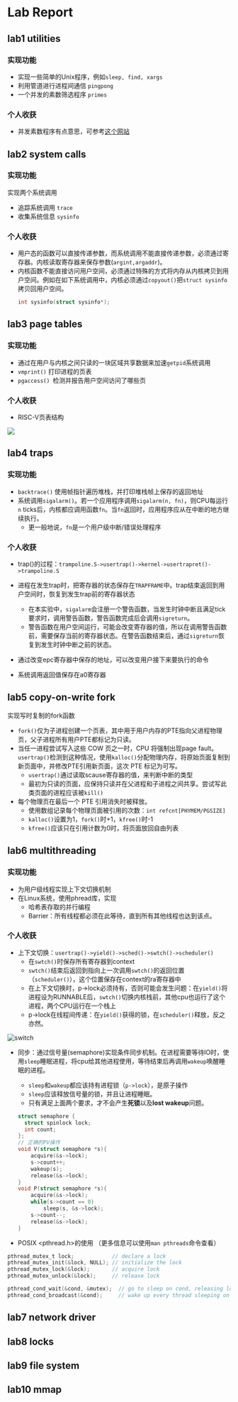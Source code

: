 # Lab Report

## lab1 utilities
### 实现功能
+ 实现一些简单的Unix程序，例如`sleep, find, xargs`
+ 利用管道进行进程间通信 `pingpong`
+ 一个并发的素数筛选程序 `primes`

### 个人收获
+ 并发素数程序有点意思，可参考[这个网站](https://swtch.com/~rsc/thread/)

## lab2 system calls
### 实现功能
实现两个系统调用
+ 追踪系统调用 `trace`
+ 收集系统信息 `sysinfo`

### 个人收获
+ 用户态的函数可以直接传递参数，而系统调用不能直接传递参数，必须通过寄存器。内核读取寄存器来保存参数(`argint,argaddr`)。
+ 内核函数不能直接访问用户空间，必须通过特殊的方式将内存从内核拷贝到用户空间。例如在如下系统调用中，内核必须通过`copyout()`把`struct sysinfo`拷贝回用户空间。
  ```c
  int sysinfo(struct sysinfo*);
  ```

## lab3 page tables
### 实现功能
+ 通过在用户与内核之间只读的一块区域共享数据来加速`getpid`系统调用
+ `vmprint()` 打印进程的页表
+ `pgaccess() `检测并报告用户空间访问了哪些页

### 个人收获

+ RISC-V页表结构

![](report.assets/addr_trans.png)

## lab4 traps

### 实现功能

+ `backtrace()` 使用帧指针遍历堆栈，并打印堆栈帧上保存的返回地址
+ 系统调用`sigalarm()`。若一个应用程序调用`sigalarm(n, fn)`，则CPU每运行 `n` ticks后，内核都应调用函数`fn`。当`fn`返回时，应用程序应从在中断的地方继续执行。
  + 更一般地说，`fn`是一个用户级中断/错误处理程序

### 个人收获

+ trap()的过程：`trampoline.S->usertrap()->kernel->usertrapret()->trampoline.S`


+ 进程在发生trap时，把寄存器的状态保存在`TRAPFRAME`中。trap结束返回到用户空间时，恢复到发生trap前的寄存器状态
  + 在本实验中，`sigalarm`会注册一个警告函数，当发生时钟中断且满足tick要求时，调用警告函数，警告函数完成后会调用`sigreturn`。
  + 警告函数在用户空间运行，可能会改变寄存器的值，所以在调用警告函数前，需要保存当前的寄存器状态。在警告函数结束后，通过`sigreturn`恢复到发生时钟中断之前的状态。
+ 通过改变epc寄存器中保存的地址，可以改变用户接下来要执行的命令
+ 系统调用返回值保存在a0寄存器

## lab5 copy-on-write fork

实现写时复制的fork函数

+ `fork()`仅为子进程创建一个页表，其中用于用户内存的PTE指向父进程物理页，父子进程所有用户PTE都标记为只读。
+ 当任一进程尝试写入这些 COW 页之一时，CPU 将强制出现page fault。`usertrap()`检测到这种情况，使用`kalloc()`分配物理内存，将原始页面复制到新页面中，并修改PTE引用新页面，这次 PTE 标记为可写。
  + `usertrap()`通过读取scause寄存器的值，来判断中断的类型
  + 最初为只读的页面，应保持只读并在父进程和子进程之间共享。尝试写此类页面的进程应该被`kill()`
+ 每个物理页在最后一个 PTE 引用消失时被释放。
  + 使用数组记录每个物理页面被引用的次数：`int refcnt[PHYMEM/PGSIZE]`
  + `kalloc()`设置为1，`fork()`时+1，`kfree()`时-1
  + `kfree()`应该只在引用计数为0时，将页面放回自由列表

## lab6 multithreading

### 实现功能
+ 为用户级线程实现上下文切换机制
+ 在Linux系统，使用phread库，实现
  + 哈希表存取的并行编程
  + Barrier：所有线程都必须在此等待，直到所有其他线程也达到该点。

### 个人收获

+ 上下文切换：`usertrap()->yield()->sched()->swtch()->scheduler()`
  + 在`swtch()`时保存所有寄存器到context
  + `swtch()`结束后返回到指向上一次调用`swtch()`的返回位置（`scheduler()`），这个位置保存在context的ra寄存器中
  + 在上下文切换时，p->lock必须持有，否则可能会发生问题：在`yield()`将进程设为RUNNABLE后，`swtch()`切换内核栈前，其他cpu也运行了这个进程，两个CPU运行在一个栈上
  + p->lock在线程间传递：在`yield()`获得的锁，在`scheduler()`释放，反之亦然。

![switch](report.assets/switch.png)

+ 同步：通过信号量(semaphore)实现条件同步机制。在进程需要等待IO时，使用`sleep`睡眠进程，将cpu给其他进程使用，等待结束后再调用`wakeup`唤醒睡眠的进程。
  
  + `sleep`和`wakeup`都应该持有进程锁（`p->lock`），是原子操作
  + `sleep`应该释放信号量的锁，并且让进程睡眠。
  + 只有满足上面两个要求，才不会产生**死锁**以及**lost wakeup**问题。
  
  ```c
  struct semaphore {
    struct spinlock lock;
    int count;
  };
  // 正确的PV操作
  void V(struct semaphore *s){
      acquire(&s->lock);
      s->count++;
      wakeup(s);
      release(&s->lock);
  }
  void P(struct semaphore *s){
      acquire(&s->lock);
      while(s->count == 0)
          sleep(s, &s->lock);
      s->count--;
      release(&s->lock);   
  }
  ```
  
+ POSIX <pthread.h>的使用 （更多信息可以使用`man pthreads`命令查看）

```c
pthread_mutex_t lock;            // declare a lock
pthread_mutex_init(&lock, NULL); // initialize the lock
pthread_mutex_lock(&lock);       // acquire lock
pthread_mutex_unlock(&lock);     // release lock

pthread_cond_wait(&cond, &mutex);  // go to sleep on cond, releasing lock mutex, acquiring upon wake up
pthread_cond_broadcast(&cond);     // wake up every thread sleeping on cond
```

## lab7 network driver

## lab8 locks

## lab9 file system

## lab10 mmap
